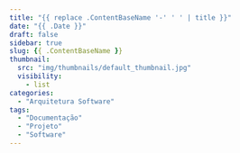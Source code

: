 ```yaml
---
title: "{{ replace .ContentBaseName '-' ' ' | title }}"
date: "{{ .Date }}"
draft: false
sidebar: true
slug: {{ .ContentBaseName }}
thumbnail:
  src: "img/thumbnails/default_thumbnail.jpg"
  visibility:
    - list
categories:
  - "Arquitetura Software"
tags:
  - "Documentação"
  - "Projeto"
  - "Software"
---
```

